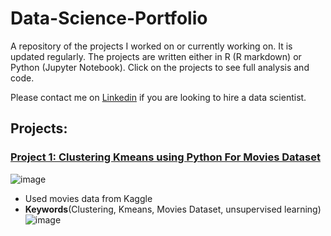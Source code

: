 # Data-Science-Portfolio
 
A repository of the projects I worked on or currently working on. It is updated regularly. The projects are written either in R (R markdown) or Python (Jupyter Notebook). Click on the projects to see full analysis and code.

Please contact me on [Linkedin](https://www.linkedin.com/in/mostafafakhra) if you are looking to hire a data scientist.
 
## Projects:

###  [Project 1: Clustering Kmeans using Python For Movies Dataset](https://github.com/mostafafakhra/Clustering-Kmeans-using-Python-For-Movies-Dataset)
![image](https://github.com/mostafafakhra/Clustering-Kmeans-using-Python-For-Movies-Dataset/blob/main/1.png)
* Used movies data from Kaggle
* **Keywords**(Clustering, Kmeans, Movies Dataset, unsupervised learning)
![image](https://github.com/mostafafakhra/Clustering-Kmeans-using-Python-For-Movies-Dataset/blob/main/2.png)
